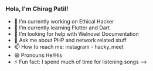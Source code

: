 ### Hola, I'm Chirag Patil!
- 🔭 I’m currently working on Ethical Hacker
- 🌱 I’m currently learning Flutter and Dart
- 🤔 I’m looking for help with Welnovel Documentation
- 💬 Ask me about PHP and network related stuff
- 📫 How to reach me: instagram - hacky_meet
- 😄 Pronouns:He/His
- ⚡ Fun fact: I spend much of time for listening songs
-->
